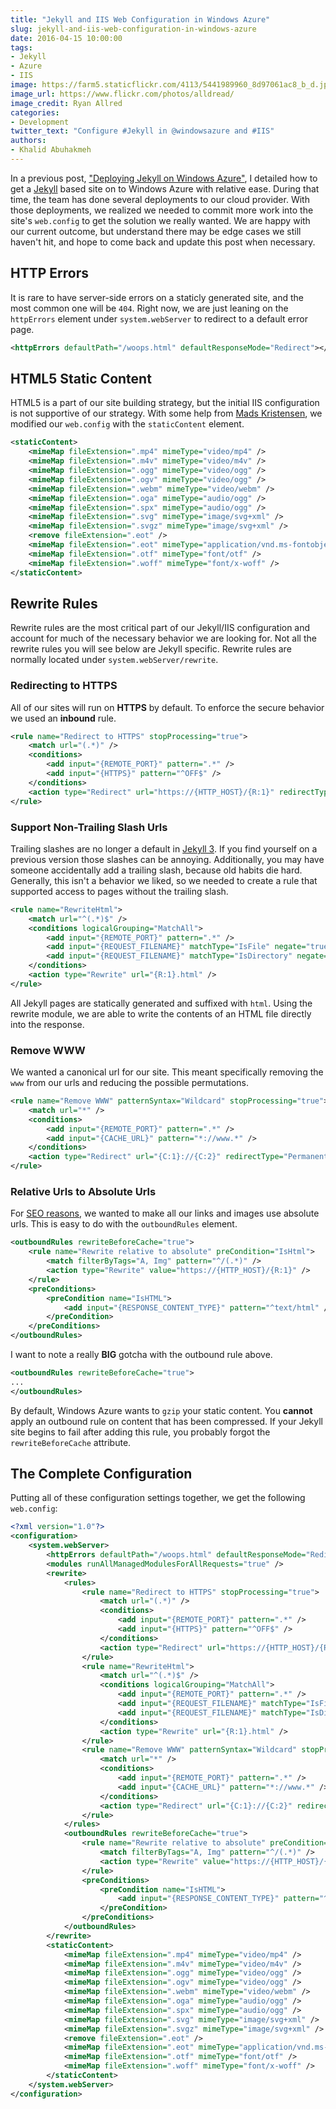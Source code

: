 ```yaml
---
title: "Jekyll and IIS Web Configuration in Windows Azure"
slug: jekyll-and-iis-web-configuration-in-windows-azure
date: 2016-04-15 10:00:00
tags:
- Jekyll
- Azure
- IIS
image: https://farm5.staticflickr.com/4113/5441989960_8d97061ac8_b_d.jpg
image_url: https://www.flickr.com/photos/alldread/
image_credit: Ryan Allred
categories:
- Development
twitter_text: "Configure #Jekyll in @windowsazure and #IIS"
authors: 
- Khalid Abuhakmeh
---
```


In a previous post, ["Deploying Jekyll on Windows Azure"](/deploying-jekyll-to-windows-azure-app-services), I detailed how to get a [Jekyll](https://jekyllrb.com/) based site on to Windows Azure with relative ease. During that time, the team has done several deployments to our cloud provider. With those deployments, we realized we needed to commit more work into the site's `web.config` to get the solution we really wanted. We are happy with our current outcome, but understand there may be edge cases we still haven't hit, and hope to come back and update this post when necessary. 

## HTTP Errors

It is rare to have server-side errors on a staticly generated site, and the most common one will be `404`. Right now, we are just leaning on the `httpErrors` element under `system.webServer` to redirect to a default error page.

```xml
<httpErrors defaultPath="/woops.html" defaultResponseMode="Redirect"></httpErrors>
```

## HTML5 Static Content

HTML5 is a part of our site building strategy, but the initial IIS configuration is not supportive of our strategy. With some help from [Mads Kristensen](http://madskristensen.net/post/prepare-webconfig-for-html5-and-css3), we modified our `web.config` with the `staticContent` element.

```xml
<staticContent>
    <mimeMap fileExtension=".mp4" mimeType="video/mp4" />
    <mimeMap fileExtension=".m4v" mimeType="video/m4v" />
    <mimeMap fileExtension=".ogg" mimeType="video/ogg" />
    <mimeMap fileExtension=".ogv" mimeType="video/ogg" />
    <mimeMap fileExtension=".webm" mimeType="video/webm" />
    <mimeMap fileExtension=".oga" mimeType="audio/ogg" />
    <mimeMap fileExtension=".spx" mimeType="audio/ogg" />
    <mimeMap fileExtension=".svg" mimeType="image/svg+xml" />
    <mimeMap fileExtension=".svgz" mimeType="image/svg+xml" />
    <remove fileExtension=".eot" />
    <mimeMap fileExtension=".eot" mimeType="application/vnd.ms-fontobject" />
    <mimeMap fileExtension=".otf" mimeType="font/otf" />
    <mimeMap fileExtension=".woff" mimeType="font/x-woff" />
</staticContent>
```

## Rewrite Rules

Rewrite rules are the most critical part of our Jekyll/IIS configuration and account for much of the necessary behavior we are looking for. Not all the rewrite rules you will see below are Jekyll specific. Rewrite rules are normally located under `system.webServer/rewrite`.

### Redirecting to HTTPS

All of our sites will run on **HTTPS** by default. To enforce the secure behavior we used an **inbound** rule.

```xml
<rule name="Redirect to HTTPS" stopProcessing="true">
    <match url="(.*)" />
    <conditions>
        <add input="{REMOTE_PORT}" pattern=".*" />
        <add input="{HTTPS}" pattern="^OFF$" />
    </conditions>
    <action type="Redirect" url="https://{HTTP_HOST}/{R:1}" redirectType="Permanent" />
</rule>
```

### Support Non-Trailing Slash Urls

Trailing slashes are no longer a default in [Jekyll 3]( https://jekyllrb.com/docs/upgrading/2-to-3/#permalinks-no-longer-automatically-add-a-trailing-slash). If you find yourself on a previous version those slashes can be annoying. Additionally, you may have someone accidentally add a trailing slash, because old habits die hard. Generally, this isn't a behavior we liked, so we needed to create a rule that supported access to pages without the trailing slash. 

```xml
<rule name="RewriteHtml">
    <match url="^(.*)$" />
    <conditions logicalGrouping="MatchAll">
        <add input="{REMOTE_PORT}" pattern=".*" />
        <add input="{REQUEST_FILENAME}" matchType="IsFile" negate="true" />
        <add input="{REQUEST_FILENAME}" matchType="IsDirectory" negate="true" />
    </conditions>
    <action type="Rewrite" url="{R:1}.html" />
</rule>
```

All Jekyll pages are statically generated and suffixed with `html`. Using the rewrite module, we are able to write the contents of an HTML file directly into the response.

### Remove WWW

We wanted a canonical url for our site. This meant specifically removing the `www` from our urls and reducing the possible permutations.

```xml
<rule name="Remove WWW" patternSyntax="Wildcard" stopProcessing="true">
    <match url="*" />
    <conditions>
        <add input="{REMOTE_PORT}" pattern=".*" />
        <add input="{CACHE_URL}" pattern="*://www.*" />
    </conditions>
    <action type="Redirect" url="{C:1}://{C:2}" redirectType="Permanent" />
</rule>
```

### Relative Urls to Absolute Urls

For [SEO reasons](https://moz.com/blog/relative-vs-absolute-urls-whiteboard-friday), we wanted to make all our links and images use absolute urls. This is easy to do with the `outboundRules` element. 

```xml
<outboundRules rewriteBeforeCache="true">
    <rule name="Rewrite relative to absolute" preCondition="IsHtml">
        <match filterByTags="A, Img" pattern="^/(.*)" />
        <action type="Rewrite" value="https://{HTTP_HOST}/{R:1}" />
    </rule>
    <preConditions>
        <preCondition name="IsHTML">
            <add input="{RESPONSE_CONTENT_TYPE}" pattern="^text/html" />
        </preCondition>
    </preConditions>
</outboundRules>
```

I want to note a really **BIG** gotcha with the outbound rule above.

```xml
<outboundRules rewriteBeforeCache="true">
...
</outboundRules>
```

By default, Windows Azure wants to `gzip` your static content. You **cannot** apply an outbound rule on content that has been compressed. If your Jekyll site begins to fail after adding this rule, you probably forgot the `rewriteBeforeCache` attribute.

## The Complete Configuration

Putting all of these configuration settings together, we get the following `web.config`:

```xml
<?xml version="1.0"?>
<configuration>
    <system.webServer>
        <httpErrors defaultPath="/woops.html" defaultResponseMode="Redirect"></httpErrors>
        <modules runAllManagedModulesForAllRequests="true" />
        <rewrite>
            <rules>
                <rule name="Redirect to HTTPS" stopProcessing="true">
                    <match url="(.*)" />
                    <conditions>
                        <add input="{REMOTE_PORT}" pattern=".*" />
                        <add input="{HTTPS}" pattern="^OFF$" />
                    </conditions>
                    <action type="Redirect" url="https://{HTTP_HOST}/{R:1}" redirectType="Permanent" />
                </rule>
                <rule name="RewriteHtml">
                    <match url="^(.*)$" />
                    <conditions logicalGrouping="MatchAll">
                        <add input="{REMOTE_PORT}" pattern=".*" />
                        <add input="{REQUEST_FILENAME}" matchType="IsFile" negate="true" />
                        <add input="{REQUEST_FILENAME}" matchType="IsDirectory" negate="true" />
                    </conditions>
                    <action type="Rewrite" url="{R:1}.html" />
                </rule>
                <rule name="Remove WWW" patternSyntax="Wildcard" stopProcessing="true">
                    <match url="*" />
                    <conditions>
                        <add input="{REMOTE_PORT}" pattern=".*" />
                        <add input="{CACHE_URL}" pattern="*://www.*" />
                    </conditions>
                    <action type="Redirect" url="{C:1}://{C:2}" redirectType="Permanent" />
                </rule>
            </rules>
            <outboundRules rewriteBeforeCache="true">
                <rule name="Rewrite relative to absolute" preCondition="IsHtml">
                    <match filterByTags="A, Img" pattern="^/(.*)" />
                    <action type="Rewrite" value="https://{HTTP_HOST}/{R:1}" />
                </rule>
                <preConditions>
                    <preCondition name="IsHTML">
                        <add input="{RESPONSE_CONTENT_TYPE}" pattern="^text/html" />
                    </preCondition>
                </preConditions>
            </outboundRules>
        </rewrite>
        <staticContent>
            <mimeMap fileExtension=".mp4" mimeType="video/mp4" />
            <mimeMap fileExtension=".m4v" mimeType="video/m4v" />
            <mimeMap fileExtension=".ogg" mimeType="video/ogg" />
            <mimeMap fileExtension=".ogv" mimeType="video/ogg" />
            <mimeMap fileExtension=".webm" mimeType="video/webm" />
            <mimeMap fileExtension=".oga" mimeType="audio/ogg" />
            <mimeMap fileExtension=".spx" mimeType="audio/ogg" />
            <mimeMap fileExtension=".svg" mimeType="image/svg+xml" />
            <mimeMap fileExtension=".svgz" mimeType="image/svg+xml" />
            <remove fileExtension=".eot" />
            <mimeMap fileExtension=".eot" mimeType="application/vnd.ms-fontobject" />
            <mimeMap fileExtension=".otf" mimeType="font/otf" />
            <mimeMap fileExtension=".woff" mimeType="font/x-woff" />
        </staticContent>
    </system.webServer>
</configuration>
```
